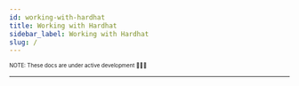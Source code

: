 ```yaml
---
id: working-with-hardhat
title: Working with Hardhat
sidebar_label: Working with Hardhat
slug: /
---
```


<sub><sup> NOTE: These docs are under active development 👷‍♀️👷 </sup></sub>

---